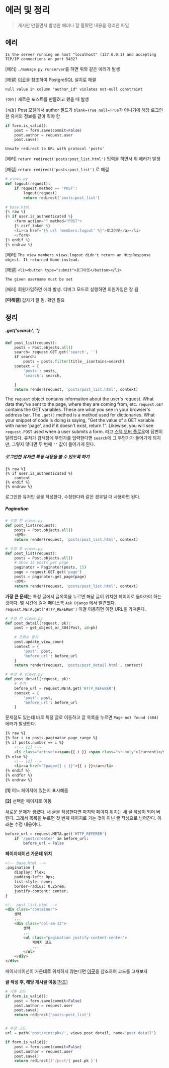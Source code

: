 # 에러 및 정리

> 게시판 만들면서 발생한 에러나 잘 몰랐던 내용을 정리한 파일



## 에러

```
Is the server running on host "localhost" (127.0.0.1) and accepting
TCP/IP connections on port 5432?
```

[에러] `./manage.py runserver`를 하면 위와 같은 에러가 발생

[해결] [이곳](https://stackoverflow.com/questions/37307346/is-the-server-running-on-host-localhost-1-and-accepting-tcp-ip-connections)을 참조하여 PostgreSQL 설치로 해결



```
null value in column "author_id" violates not-null constraint
```

`[에러]` 새로운 포스트를 만들려고 했을 때 발생

`[해결]`  Post 모델에서 author 필드가 `blank=True null=True`가 아니기에 해당 로그인한 유저의 정보를 같이 줘야 함

```python
if form.is_valid():
    post = form.save(commit=False)
    post.author = request.user
    post.save()
```



```
Unsafe redirect to URL with protocol 'posts'
```

[에러] `return redirect('posts:post_list.html')` 입력을 하면서 위 에러가 발생

[해결] `return redirect('posts:post_list')` 로 해결



```python
# views.py
def logout(request):
    if request.method == 'POST':
        logout(request)
        return redirect('posts:post_list')
    
# base.html
{% raw %}
{% if user.is_authenticated %}
    <form action="" method="POST">
    {% csrf_token %}
    <li><a href="{% url 'members:logout' %}">로그아웃</a></li>
    </form>
{% endif %}
{% endraw %}
```

[에러] `The view members.views.logout didn't return an HttpResponse object. It returned None instead.` 

[해결] `<li><button type="submit">로그아웃</button></li>` 



```
The given username must be set
```

[에러] 회원가입하면 에러 발생. 디버그 모드로 실행하면 회원가입은 잘 됨

**[미해결]** 갑자기 잘 됨. 확인 필요



## 정리

##### .get('search', '')

```python
def post_list(request):
    posts = Post.objects.all()
    search= request.GET.get('search', '')
    if search:
        posts = posts.filter(title__icontains=search)
    context = {
        'posts': posts,
        'search': search,

    }
    return render(request, 'posts/post_list.html', context)
```

The `request` object contains information about the user's request. What data they've sent to the page, where they are coming from, etc. `request.GET` contains the GET variables. These are what you see in your browser's address bar. The `.get()` method is a method used for dictionaries. What your snippet of code is doing is saying, "Get the value of a GET variable with name 'page', and if it doesn't exist, return 1". Likewise, you will see `request.POST` used when a user submits a form. 라고 [스택 오버 플로우](https://stackoverflow.com/questions/44598962/what-does-request-get-get-means)에 답변이 달려있다. 유저가 검색창에 무언가를 입력한다면 `search`에 그 무언가가 들어가게 되지만, 그렇지 않다면 두 번째  `''` 값이 들어가게 된다.

##### 로그인한 유저만 특정 내용을 볼 수 있도록 하기

```
{% raw %}
{% if user.is_authenticated %}
    content 
{% endif %}
{% endraw %}
```

로그인한 유저만 글을 작성한다, 수정한다와 같은 경우일 때 사용하면 된다.



##### Pagination

```python
# 수정 전 views.py
def post_list(request):
    posts = Post.objects.all()
    <생략>
    return render(request, 'posts/post_list.html', context)

# 수정 후 views.py
def post_list(request):
    posts = Post.objects.all()
    # Show 15 posts per page
    paginator = Paginator(posts, 15)
    page = request.GET.get('page')
    posts = paginator.get_page(page)
    <생략>
    return render(request, 'posts/post_list.html', context)
```

**가장 큰 문제**는 특정 글에서 글목록을 누르면 해당 글이 위치한 페이지로 돌아가야 하는 것이다. 몇 시간에 걸쳐 페이스북 `Ask Django` 에서 발견했다. `request.META.get('HTTP_REFERER')` 이걸 이용하면 이전 URL을 가져온다.

```python
# 수정 전 views.py
def post_detail(request, pk):
    post = get_object_or_404(Post, id=pk)
    
    # 조회수 증가
    post.update_view_count
    context = {
        'post': post,
        'before_url': before_url
    }
    return render(request, 'posts/post_detail.html', context)

# 수정 후 views.py
def post_detail(request, pk):
    # 추가 
    before_url = request.META.get('HTTP_REFERER')
    context = {
        'post': post,
        'before_url': before_url
    }
```

문제점도 있는데 바로 특정 글로 이동하고 글 목록을 누르면 `Page not found (404)` 에러가 발생한다.

```html
{% raw %}
{% for i in posts.paginator.page_range %}
{% if posts.number == i %}
	<!-- [1] -->
    <li class="active"><span>{{ i }} <span class="sr-only">(current)</span></span></li>
{% else %}
	<!-- [2] -->
    <li><a href="?page={{ i }}">{{ i }}</a></li>
{% endif %}
{% endfor %}
{% endraw %}
```

**[1]** 어느 페이지에 있는지 표시해줌

**[2]** 선택한 페이지로 이동

새로운 문제가 생겼다. 새 글을 작성한다면 마지막 페이지 위치는 새 글 작성이 되어 버린다. 그래서 목록을 누르면 첫 번째 페이지로 가는 것이 아닌 글 작성으로 넘어간다. 아래는 수정 내용이다.

```python
before_url = request.META.get('HTTP_REFERER')
    if '/post/create/' in before_url:
        before_url = False
```





**페이지네이션 가운데 위치**

```html
<!-- base.html -->
.pagination {
    display: flex;
    padding-left: 0px;
    list-style: none;
    border-radius: 0.25rem;
    justify-content: center;
}

<!-- post_list.html -->
<div class="container">
    생략
    ...
    <div class="col-sm-12">
        생략
        ...
        <ul class="pagination justify-content-center">
            페이지 코드
            ...
        </ul>
    </div>
</div>
```

페이지네이션이 가운데로 위치하지 않는다면 [이곳](https://jsfiddle.net/r9z25u06/)을 참조하여 코드를 고쳐보자



**글 작성 후, 해당 게시글 이동**[[참조](https://book.coalastudy.com/python-django/week-5/level-up-1)]

```python
# 기존 코드
if form.is_valid():
    post = form.save(commit=False)
    post.author = request.user
    post.save()
    return redirect('posts:post_list')


# 수정 코드
url = path('post/<int:pk>/', views.post_detail, name='post_detail')

if form.is_valid():
    post = form.save(commit=False)
    post.author = request.user
    post.save()
    return redirect(f'/post/{ post.pk }')

```

